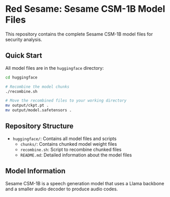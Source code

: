 # Red Sesame: Sesame CSM-1B Model Files

This repository contains the complete Sesame CSM-1B model files for security analysis.

## Quick Start

All model files are in the `huggingface` directory:

```bash
cd huggingface

# Recombine the model chunks
./recombine.sh

# Move the recombined files to your working directory
mv output/ckpt.pt .
mv output/model.safetensors .
```

## Repository Structure

- `huggingface/`: Contains all model files and scripts
  - `chunks/`: Contains chunked model weight files
  - `recombine.sh`: Script to recombine chunked files
  - `README.md`: Detailed information about the model files

## Model Information

Sesame CSM-1B is a speech generation model that uses a Llama backbone and a smaller audio decoder to produce audio codes.
